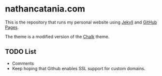 # nathancatania.com

This is the repository that runs my personal website using [Jekyll][1] and [GitHub Pages][2].

The theme is a modified version of the [Chalk][3] theme.

## TODO List
* Comments
* Keep hoping that Github enables SSL support for custom domains.

[1]: https://www.jekyllrb.com
[2]: https://pages.github.com
[3]: https://github.com/nielsenramon/chalk
